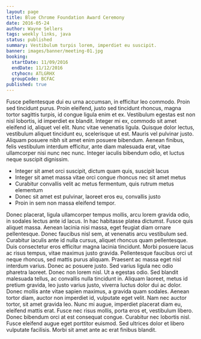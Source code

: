 ```yaml
---
layout: page
title: Blue Chrome Foundation Award Ceremony
date: 2016-05-24
author: Wayne Sellers
tags: weekly links, java
status: published
summary: Vestibulum turpis lorem, imperdiet eu suscipit.
banner: images/banner/meeting-01.jpg
booking:
  startDate: 11/09/2016
  endDate: 11/12/2016
  ctyhocn: ATLGRHX
  groupCode: BCFAC
published: true
---
```

Fusce pellentesque dui eu urna accumsan, in efficitur leo commodo. Proin sed tincidunt purus. Proin eleifend, justo sed tincidunt rhoncus, magna tortor sagittis turpis, id congue ligula enim et ex. Vestibulum egestas est non nisl lobortis, id imperdiet ex blandit. Integer mi ex, commodo sit amet eleifend id, aliquet vel elit. Nunc vitae venenatis ligula. Quisque dolor lectus, vestibulum aliquet tincidunt eu, scelerisque ut est. Mauris vel pulvinar justo. Aliquam posuere nibh sit amet enim posuere bibendum. Aenean finibus, felis vestibulum interdum efficitur, ante diam malesuada erat, vitae ullamcorper nisi nunc nec nunc. Integer iaculis bibendum odio, et luctus neque suscipit dignissim.

* Integer sit amet orci suscipit, dictum quam quis, suscipit lacus
* Integer sit amet massa vitae orci congue rhoncus nec sit amet metus
* Curabitur convallis velit ac metus fermentum, quis rutrum metus elementum
* Donec sit amet est pulvinar, laoreet eros eu, convallis justo
* Proin in sem non massa eleifend tempor.

Donec placerat, ligula ullamcorper tempus mollis, arcu lorem gravida odio, in sodales lectus ante id lacus. In hac habitasse platea dictumst. Fusce quis aliquet massa. Aenean lacinia nisi massa, eget feugiat diam ornare pellentesque. Donec faucibus nisl sem, at venenatis arcu vestibulum sed. Curabitur iaculis ante id nulla cursus, aliquet rhoncus quam pellentesque. Duis consectetur eros efficitur magna lacinia tincidunt. Morbi posuere lacus ac risus tempus, vitae maximus justo gravida. Pellentesque faucibus orci ut neque rhoncus, sed mattis purus aliquam. Praesent ac massa eget nisl interdum varius.
Donec ac posuere justo. Sed varius ligula nec odio pharetra laoreet. Donec non lorem nisl. Ut a egestas odio. Sed blandit malesuada tellus, ac convallis nulla tincidunt in. Aliquam laoreet, metus id pretium gravida, leo justo varius justo, viverra luctus dolor dui ac dolor. Donec mollis ante vitae sapien maximus, a gravida quam sodales. Aenean tortor diam, auctor non imperdiet id, vulputate eget velit. Nam nec auctor tortor, sit amet gravida leo. Nunc mi augue, imperdiet placerat diam eu, eleifend mattis erat. Fusce nec risus mollis, porta eros et, vestibulum libero. Donec bibendum orci at est consequat congue. Curabitur nec lobortis nisl. Fusce eleifend augue eget porttitor euismod. Sed ultrices dolor et libero vulputate facilisis. Morbi sit amet ante ac erat finibus blandit.

